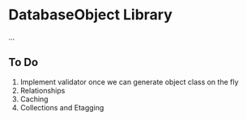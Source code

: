# DatabaseObject Library

…

## To Do

1. Implement validator once we can generate object class on the fly
2. Relationships
3. Caching
4. Collections and Etagging